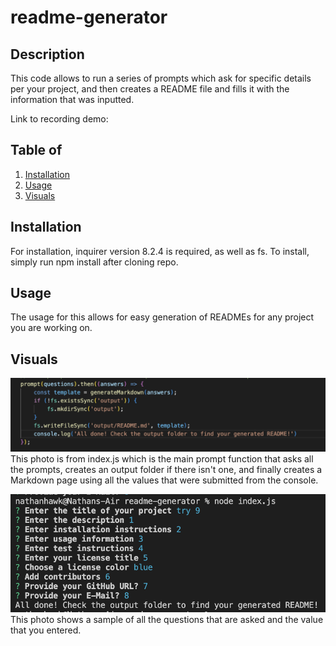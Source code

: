 # readme-generator

## Description
This code allows to run a series of prompts which ask for specific details per your project, and then creates a README file and fills it with the information that was inputted.

Link to recording demo: 

## Table of  
1. [Installation](#Installation)
2. [Usage](#Usage)
3. [Visuals](#Visuals)

## Installation
For installation, inquirer version 8.2.4 is required, as well as fs. To install, simply run npm install after cloning repo.

## Usage
The usage for this allows for easy generation of READMEs for any project you are working on.

## Visuals 
![photo of code](./pic1.png)
This photo is from index.js which is the main prompt function that asks all the prompts, creates an output folder if there isn't one, and finally creates a Markdown page using all the values that were submitted from the console.

![photo of console](./pic2.png)
This photo shows a sample of all the questions that are asked and the value that you entered.